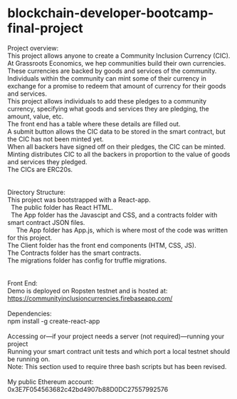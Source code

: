 # blockchain-developer-bootcamp-final-project

Project overview:<br />
This project allows anyone to create a Community Inclusion Currency (CIC).<br />
At Grassroots Economics, we hep communities build their own currencies.<br />
These currencies are backed by goods and services of the community.<br />
Individuals within the community can mint some of their currency in exchange for a promise to redeem that amount of currency for their goods and services.<br />
This project allows individuals to add these pledges to a community currency, specifying what goods and services they are pledging, the amount, value, etc.<br />
The front end has a table where these details are filled out.<br />
A submit button allows the CIC data to be stored in the smart contract, but the CIC has not been minted yet.<br />
When all backers have signed off on their pledges, the CIC can be minted.<br />
Minting distributes CIC to all the backers in proportion to the value of goods and services they pledged.<br />
The CICs are ERC20s.<br />
<br />
<br />
Directory Structure:<br />
This project was bootstrapped with a React-app.<br />
 
	The public folder has React HTML.<br />
 
	The App folder has the Javascipt and CSS, and a contracts folder with smart contract JSON files.<br />
  
  &nbsp;&nbsp;The App folder has App.js, which is where most of the code was written for this project.<br />
The Client folder has the front end components (HTM, CSS, JS).<br />
The Contracts folder has the smart contracts.<br />
The migrations folder has config for truffle migrations.<br />
<br />
<br />
Front End:<br />
Demo is deployed on Ropsten testnet and is hosted at:<br />
https://communityinclusioncurrencies.firebaseapp.com/<br />
<br />
Dependencies:<br />
	npm install -g create-react-app
<br />
<br />
Accessing or—if your project needs a server (not required)—running your project<br />
Running your smart contract unit tests and which port a local testnet should be running on.<br />
Note: This section used to require three bash scripts but has been revised.<br />
<br />
My public Ethereum account: 0x3E7F054563682c42bd4907b88D0DC27557992576
